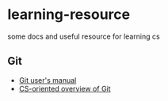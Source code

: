 # learning-resource
some docs and useful resource for learning cs

## Git
- [Git user's manual](https://mirrors.edge.kernel.org/pub/software/scm/git/docs/user-manual.html)
- [CS-oriented overview of Git](https://eagain.net/articles/git-for-computer-scientists/)
